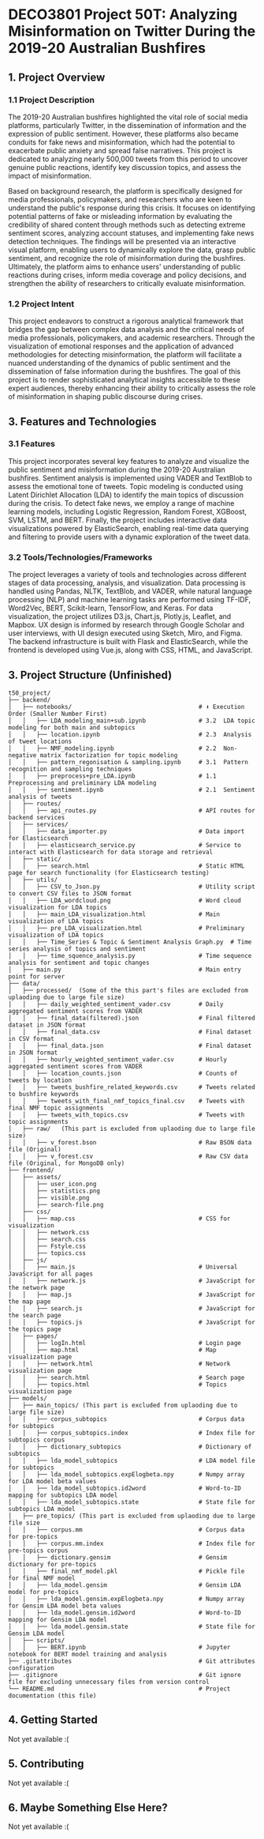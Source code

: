 # DECO3801 Project 50T: Analyzing Misinformation on Twitter During the 2019-20 Australian Bushfires

## 1. Project Overview

### 1.1 Project Description
The 2019-20 Australian bushfires highlighted the vital role of social media platforms, particularly Twitter, in the dissemination of information and the expression of public sentiment. However, these platforms also became conduits for fake news and misinformation, which had the potential to exacerbate public anxiety and spread false narratives. This project is dedicated to analyzing nearly 500,000 tweets from this period to uncover genuine public reactions, identify key discussion topics, and assess the impact of misinformation.

Based on background research, the platform is specifically designed for media professionals, policymakers, and researchers who are keen to understand the public's response during this crisis. It focuses on identifying potential patterns of fake or misleading information by evaluating the credibility of shared content through methods such as detecting extreme sentiment scores, analyzing account statuses, and implementing fake news detection techniques. The findings will be presented via an interactive visual platform, enabling users to dynamically explore the data, grasp public sentiment, and recognize the role of misinformation during the bushfires. Ultimately, the platform aims to enhance users' understanding of public reactions during crises, inform media coverage and policy decisions, and strengthen the ability of researchers to critically evaluate misinformation.

### 1.2 Project Intent
This project endeavors to construct a rigorous analytical framework that bridges the gap between complex data analysis and the critical needs of media professionals, policymakers, and academic researchers. Through the visualization of emotional responses and the application of advanced methodologies for detecting misinformation, the platform will facilitate a nuanced understanding of the dynamics of public sentiment and the dissemination of false information during the bushfires. The goal of this project is to render sophisticated analytical insights accessible to these expert audiences, thereby enhancing their ability to critically assess the role of misinformation in shaping public discourse during crises.

## 3. Features and Technologies

### 3.1 Features
This project incorporates several key features to analyze and visualize the public sentiment and misinformation during the 2019-20 Australian bushfires. Sentiment analysis is implemented using VADER and TextBlob to assess the emotional tone of tweets. Topic modeling is conducted using Latent Dirichlet Allocation (LDA) to identify the main topics of discussion during the crisis. To detect fake news, we employ a range of machine learning models, including Logistic Regression, Random Forest, XGBoost, SVM, LSTM, and BERT. Finally, the project includes interactive data visualizations powered by ElasticSearch, enabling real-time data querying and filtering to provide users with a dynamic exploration of the tweet data.

### 3.2 Tools/Technologies/Frameworks
The project leverages a variety of tools and technologies across different stages of data processing, analysis, and visualization. Data processing is handled using Pandas, NLTK, TextBlob, and VADER, while natural language processing (NLP) and machine learning tasks are performed using TF-IDF, Word2Vec, BERT, Scikit-learn, TensorFlow, and Keras. For data visualization, the project utilizes D3.js, Chart.js, Plotly.js, Leaflet, and Mapbox. UX design is informed by research through Google Scholar and user interviews, with UI design executed using Sketch, Miro, and Figma. The backend infrastructure is built with Flask and ElasticSearch, while the frontend is developed using Vue.js, along with CSS, HTML, and JavaScript.

## 3. Project Structure (Unfinished)

```plaintext
t50_project/                                          
├── backend/
│   ├── notebooks/                                    # ⬇ Execution Order (Smaller Number First)
│   │   ├── LDA_modeling_main+sub.ipynb               # 3.2  LDA topic modeling for both main and subtopics
│   │   ├── location.ipynb                            # 2.3  Analysis of tweet locations
│   │   ├── NMF_modeling.ipynb                        # 2.2  Non-negative matrix factorization for topic modeling
│   │   ├── pattern_regonisation & sampling.ipynb     # 3.1  Pattern recognition and sampling techniques
│   │   ├── preprocess+pre_LDA.ipynb                  # 1.1  Preprocessing and preliminary LDA modeling
│   │   ├── sentiment.ipynb                           # 2.1  Sentiment analysis of tweets
│   ├── routes/
│   │   ├── api_routes.py                             # API routes for backend services
│   ├── services/
│   │   ├── data_importer.py                          # Data import for Elasticsearch
│   │   ├── elasticsearch_service.py                  # Service to interact with Elasticsearch for data storage and retrieval
│   ├── static/
│   │   ├── search.html                               # Static HTML page for search functionality (for Elasticsearch testing) 
│   ├── utils/
│   │   ├── CSV_to_Json.py                            # Utility script to convert CSV files to JSON format
│   │   ├── LDA_wordcloud.png                         # Word cloud visualization for LDA topics
│   │   ├── main_LDA_visualization.html               # Main visualization of LDA topics
│   │   ├── pre_LDA_visualization.html                # Preliminary visualization of LDA topics
│   │   ├── Time_Series & Topic & Sentiment Analysis Graph.py  # Time series analysis of topics and sentiment
│   │   ├── time_squence_analysis.py                  # Time sequence analysis for sentiment and topic changes
│   ├── main.py                                       # Main entry point for server
├── data/
│   ├── processed/  (Some of the this part's files are excluded from uplaoding due to large file size)                                
│   │   ├── daily_weighted_sentiment_vader.csv        # Daily aggregated sentiment scores from VADER
│   │   ├── final_data(filtered).json                 # Final filtered dataset in JSON format
│   │   ├── final_data.csv                            # Final dataset in CSV format
│   │   ├── final_data.json                           # Final dataset in JSON format
│   │   ├── hourly_weighted_sentiment_vader.csv       # Hourly aggregated sentiment scores from VADER
│   │   ├── location_counts.json                      # Counts of tweets by location
│   │   ├── tweets_bushfire_related_keywords.csv      # Tweets related to bushfire keywords
│   │   ├── tweets_with_final_nmf_topics_final.csv    # Tweets with final NMF topic assignments
│   │   ├── tweets_with_topics.csv                    # Tweets with topic assignments
│   ├── raw/   (This part is excluded from uplaoding due to large file size)
│   │   ├── v_forest.bson                             # Raw BSON data file (Original)
│   │   ├── v_forest.csv                              # Raw CSV data file (Original, for MongoDB only)
├── frontend/
│   ├── assets/
│   │   ├── user_icon.png                       
│   │   ├── statistics.png
│   │   ├── visible.png
│   │   ├── search-file.png                  
│   ├── css/
│   │   ├── map.css                                   # CSS for visualization
│   │   ├── network.css                               
│   │   ├── search.css
│   │   ├── Fstyle.css
│   │   ├── topics.css
│   ├── js/
│   │   ├── main.js                                   # Universal JavaScript for all pages
│   │   ├── network.js                                # JavaScript for the network page
│   │   ├── map.js                                    # JavaScript for the map page
│   │   ├── search.js                                 # JavaScript for the search page
│   │   ├── topics.js                                 # JavaScript for the topics page
│   ├── pages/
│   │   ├── logIn.html                                # Login page
│   │   ├── map.html                                  # Map visualization page
│   │   ├── network.html                              # Network visualization page
│   │   ├── search.html                               # Search page
│   │   ├── topics.html                               # Topics visualization page
├── models/
│   ├── main_topics/ (This part is excluded from uplaoding due to large file size)
│   │   ├── corpus_subtopics                          # Corpus data for subtopics
│   │   ├── corpus_subtopics.index                    # Index file for subtopics corpus
│   │   ├── dictionary_subtopics                      # Dictionary of subtopics
│   │   ├── lda_model_subtopics                       # LDA model file for subtopics
│   │   ├── lda_model_subtopics.expElogbeta.npy       # Numpy array for LDA model beta values
│   │   ├── lda_model_subtopics.id2word               # Word-to-ID mapping for subtopics LDA model
│   │   ├── lda_model_subtopics.state                 # State file for subtopics LDA model
│   ├── pre_topics/ (This part is excluded from uplaoding due to large file size
│   │   ├── corpus.mm                                 # Corpus data for pre-topics
│   │   ├── corpus.mm.index                           # Index file for pre-topics corpus
│   │   ├── dictionary.gensim                         # Gensim dictionary for pre-topics
│   │   ├── final_nmf_model.pkl                       # Pickle file for final NMF model
│   │   ├── lda_model.gensim                          # Gensim LDA model for pre-topics
│   │   ├── lda_model.gensim.expElogbeta.npy          # Numpy array for Gensim LDA model beta values
│   │   ├── lda_model.gensim.id2word                  # Word-to-ID mapping for Gensim LDA model
│   │   ├── lda_model.gensim.state                    # State file for Gensim LDA model
│   ├── scripts/
│   │   ├── BERT.ipynb                                # Jupyter notebook for BERT model training and analysis
├── .gitattributes                                    # Git attributes configuration
├── .gitignore                                        # Git ignore file for excluding unnecessary files from version control
└── README.md                                         # Project documentation (this file)
```

## 4. Getting Started
Not yet available :(

## 5. Contributing
Not yet available :(

## 6. Maybe Something Else Here? 
Not yet available :(

